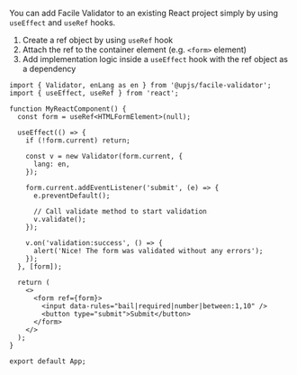 You can add Facile Validator to an existing React project simply by using `useEffect` and `useRef` hooks.

1. Create a ref object by using `useRef` hook
2. Attach the ref to the container element (e.g. `<form>` element)
3. Add implementation logic inside a `useEffect` hook with the ref object as a dependency

```tsx
import { Validator, enLang as en } from '@upjs/facile-validator';
import { useEffect, useRef } from 'react';

function MyReactComponent() {
  const form = useRef<HTMLFormElement>(null);

  useEffect(() => {
    if (!form.current) return;

    const v = new Validator(form.current, {
      lang: en,
    });

    form.current.addEventListener('submit', (e) => {
      e.preventDefault();

      // Call validate method to start validation
      v.validate();
    });

    v.on('validation:success', () => {
      alert('Nice! The form was validated without any errors');
    });
  }, [form]);

  return (
    <>
      <form ref={form}>
        <input data-rules="bail|required|number|between:1,10" />
        <button type="submit">Submit</button>
      </form>
    </>
  );
}

export default App;
```
